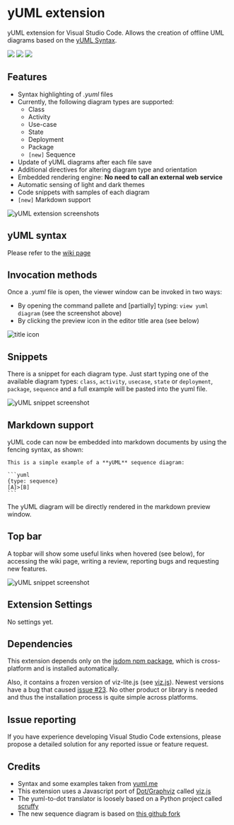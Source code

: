 # yUML extension
yUML extension for Visual Studio Code. Allows the creation of offline UML diagrams based on the [yUML Syntax](http://yuml.me/).

[![](https://vsmarketplacebadge.apphb.com/version/JaimeOlivares.yuml.svg)](https://marketplace.visualstudio.com/items?itemName=JaimeOlivares.yuml)
[![](https://vsmarketplacebadge.apphb.com/installs/JaimeOlivares.yuml.svg)](https://marketplace.visualstudio.com/items?itemName=JaimeOlivares.yuml)
[![](https://vsmarketplacebadge.apphb.com/rating/JaimeOlivares.yuml.svg)](https://marketplace.visualstudio.com/items?itemName=JaimeOlivares.yuml)

## Features
* Syntax highlighting of *.yuml* files
* Currently, the following diagram types are supported: 
  + Class
  + Activity 
  + Use-case
  + State
  + Deployment
  + Package
  + `[new]` Sequence
* Update of yUML diagrams after each file save
* Additional directives for altering diagram type and orientation
* Embedded rendering engine: **No need to call an external web service**
* Automatic sensing of light and dark themes
* Code snippets with samples of each diagram
* `[new]` Markdown support

![yUML extension screenshots](images/vscode-yuml.gif)

## yUML syntax
Please refer to the [wiki page](https://github.com/jaime-olivares/vscode-yuml/wiki)

## Invocation methods
Once a *.yuml* file is open, the viewer window can be invoked in two ways:
* By opening the command pallete and [partially] typing: `view yuml diagram` (see the screenshot above)
* By clicking the preview icon in the editor title area (see below)

![title icon](images/title_icon.png)

## Snippets
There is a snippet for each diagram type. Just start typing one of the available diagram types: 
`class`, `activity`, `usecase`, `state` or `deployment`, `package`, `sequence` 
and a full example will be pasted into the yuml file.

![yUML snippet screenshot](images/snippet.png)

## Markdown support
yUML code can now be embedded into markdown documents by using the fencing syntax, as shown:

    This is a simple example of a **yUML** sequence diagram: 
    
    ```yuml
    {type: sequence}
    [A]>[B]
    ```
The yUML diagram will be directly rendered in the markdown preview window.

## Top bar
A topbar will show some useful links when hovered (see below),
for accessing the wiki page, writing a review, reporting bugs and requesting new features.

![yUML snippet screenshot](images/top_bar.png)

## Extension Settings
No settings yet.

## Dependencies
This extension depends only on the [jsdom npm package](https://www.npmjs.com/package/jsdom), which is cross-platform and is installed automatically.

Also, it contains a frozen version of viz-lite.js (see [viz.js](https://github.com/mdaines/viz.js)). Newest versions have a bug that caused [issue #23](https://github.com/jaime-olivares/vscode-yuml/issues/23).
No other product or library is needed and thus the installation process is quite simple across platforms.

## Issue reporting
If you have experience developing Visual Studio Code extensions, please propose a detailed solution for any reported issue or feature request.

## Credits
* Syntax and some examples taken from [yuml.me](http://yuml.me/diagram/scruffy/class/samples)
* This extension uses a Javascript port of [Dot/Graphviz](http://www.graphviz.org/) called [viz.js](https://github.com/mdaines/viz.js)
* The yuml-to-dot translator is loosely based on a Python project called [scruffy](https://github.com/aivarsk/scruffy)
* The new sequence diagram is based on [this github fork](https://github.com/sharvil/node-sequence-diagram)